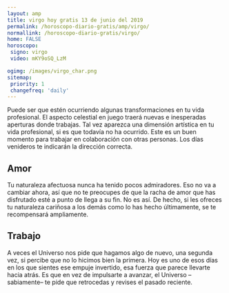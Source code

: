 ```yaml
---
layout: amp
title: virgo hoy gratis 13 de junio del 2019 
permalink: /horoscopo-diario-gratis/amp/virgo/
normallink: /horoscopo-diario-gratis/virgo/
home: FALSE
horoscopo:
 signo: virgo
 video: mKY9oSQ_LzM

ogimg: /images/virgo_char.png
sitemap:
 priority: 1
 changefreq: 'daily'
---
```



Puede ser que estén ocurriendo algunas transformaciones en tu vida profesional. El aspecto celestial en juego traerá nuevas e inesperadas aperturas donde trabajas. Tal vez aparezca una dimensión artística en tu vida profesional, si es que todavía no ha ocurrido. Este es un buen momento para trabajar en colaboración con otras personas. Los días venideros te indicarán la dirección correcta.

## Amor

Tu naturaleza afectuosa nunca ha tenido pocos admiradores. Eso no va a cambiar ahora, así que no te preocupes de que la racha de amor que has disfrutado esté a punto de llega a su fin. No es así. De hecho, si les ofreces tu naturaleza cariñosa a los demás como lo has hecho últimamente, se te recompensará ampliamente.

## Trabajo

A veces el Universo nos pide que hagamos algo de nuevo, una segunda vez, si percibe que no lo hicimos bien la primera. Hoy es uno de esos días en los que sientes ese empuje invertido, esa fuerza que parece llevarte hacia atrás. Es que en vez de impulsarte a avanzar, el Universo –sabiamente– te pide que retrocedas y revises el pasado reciente.